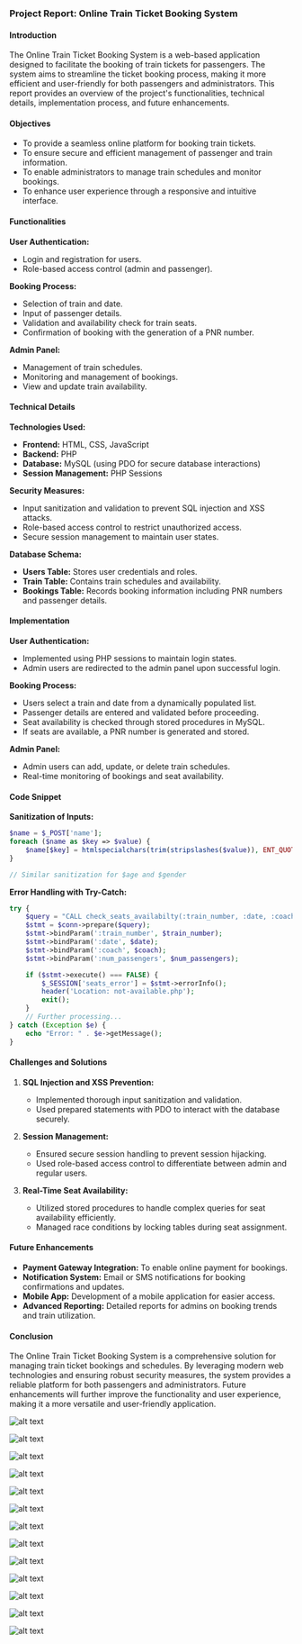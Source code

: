 ### Project Report: Online Train Ticket Booking System

#### Introduction

The Online Train Ticket Booking System is a web-based application designed to facilitate the booking of train tickets for passengers. The system aims to streamline the ticket booking process, making it more efficient and user-friendly for both passengers and administrators. This report provides an overview of the project's functionalities, technical details, implementation process, and future enhancements.

#### Objectives

- To provide a seamless online platform for booking train tickets.
- To ensure secure and efficient management of passenger and train information.
- To enable administrators to manage train schedules and monitor bookings.
- To enhance user experience through a responsive and intuitive interface.

#### Functionalities

**User Authentication:**
- Login and registration for users.
- Role-based access control (admin and passenger).

**Booking Process:**
- Selection of train and date.
- Input of passenger details.
- Validation and availability check for train seats.
- Confirmation of booking with the generation of a PNR number.

**Admin Panel:**
- Management of train schedules.
- Monitoring and management of bookings.
- View and update train availability.

#### Technical Details

**Technologies Used:**
- **Frontend:** HTML, CSS, JavaScript
- **Backend:** PHP
- **Database:** MySQL (using PDO for secure database interactions)
- **Session Management:** PHP Sessions

**Security Measures:**
- Input sanitization and validation to prevent SQL injection and XSS attacks.
- Role-based access control to restrict unauthorized access.
- Secure session management to maintain user states.

**Database Schema:**
- **Users Table:** Stores user credentials and roles.
- **Train Table:** Contains train schedules and availability.
- **Bookings Table:** Records booking information including PNR numbers and passenger details.

#### Implementation

**User Authentication:**
- Implemented using PHP sessions to maintain login states.
- Admin users are redirected to the admin panel upon successful login.

**Booking Process:**
- Users select a train and date from a dynamically populated list.
- Passenger details are entered and validated before proceeding.
- Seat availability is checked through stored procedures in MySQL.
- If seats are available, a PNR number is generated and stored.

**Admin Panel:**
- Admin users can add, update, or delete train schedules.
- Real-time monitoring of bookings and seat availability.

#### Code Snippet

**Sanitization of Inputs:**
```php
$name = $_POST['name'];
foreach ($name as $key => $value) {
    $name[$key] = htmlspecialchars(trim(stripslashes($value)), ENT_QUOTES, 'UTF-8');
}

// Similar sanitization for $age and $gender
```

**Error Handling with Try-Catch:**
```php
try {
    $query = "CALL check_seats_availabilty(:train_number, :date, :coach, :num_passengers)";
    $stmt = $conn->prepare($query);
    $stmt->bindParam(':train_number', $train_number);
    $stmt->bindParam(':date', $date);
    $stmt->bindParam(':coach', $coach);
    $stmt->bindParam(':num_passengers', $num_passengers);

    if ($stmt->execute() === FALSE) {
        $_SESSION['seats_error'] = $stmt->errorInfo();
        header('Location: not-available.php');
        exit();
    }
    // Further processing...
} catch (Exception $e) {
    echo "Error: " . $e->getMessage();
}
```

#### Challenges and Solutions

1. **SQL Injection and XSS Prevention:**
   - Implemented thorough input sanitization and validation.
   - Used prepared statements with PDO to interact with the database securely.

2. **Session Management:**
   - Ensured secure session handling to prevent session hijacking.
   - Used role-based access control to differentiate between admin and regular users.

3. **Real-Time Seat Availability:**
   - Utilized stored procedures to handle complex queries for seat availability efficiently.
   - Managed race conditions by locking tables during seat assignment.

#### Future Enhancements

- **Payment Gateway Integration:** To enable online payment for bookings.
- **Notification System:** Email or SMS notifications for booking confirmations and updates.
- **Mobile App:** Development of a mobile application for easier access.
- **Advanced Reporting:** Detailed reports for admins on booking trends and train utilization.

#### Conclusion

The Online Train Ticket Booking System is a comprehensive solution for managing train ticket bookings and schedules. By leveraging modern web technologies and ensuring robust security measures, the system provides a reliable platform for both passengers and administrators. Future enhancements will further improve the functionality and user experience, making it a more versatile and user-friendly application.


![alt text](screenshort/image.png)

![alt text](screenshort/image1.png)

![alt text](screenshort/image2.png)

![alt text](screenshort/image3.png)

![alt text](screenshort/image4.png)

![alt text](screenshort/image5.png)

![alt text](screenshort/image6.png)

![alt text](screenshort/image7.png)

![alt text](screenshort/image8.png)

![alt text](screenshort/image9.png)

![alt text](screenshort/image10.png)

![alt text](screenshort/image11.png)

![alt text](screenshort/image12.png)
